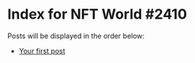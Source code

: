 # Index for NFT World #2410
Posts will be displayed in the order below:

- [Your first post](./001-first.md)


